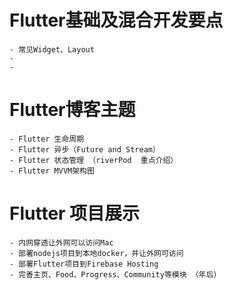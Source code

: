 # Flutter基础及混合开发要点
    - 常见Widget、Layout
    - 
    - 
# Flutter博客主题
    - Flutter 生命周期
    - Flutter 异步（Future and Stream）
    - Flutter 状态管理 （riverPod  重点介绍）
    - Flutter MVVM架构图

# Flutter 项目展示
    - 内网穿透让外网可以访问Mac
    - 部署nodejs项目到本地docker，并让外网可访问
    - 部署Flutter项目到Firebase Hosting
    - 完善主页、Food、Progress、Community等模块 （年后）
  

